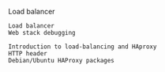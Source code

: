 Load balancer


    Load balancer
    Web stack debugging

    Introduction to load-balancing and HAproxy
    HTTP header
    Debian/Ubuntu HAProxy packages

